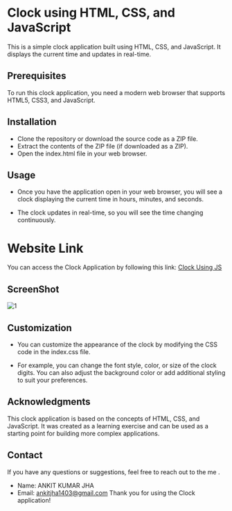 # Clock using HTML, CSS, and JavaScript
This is a simple clock application built using HTML, CSS, and JavaScript. It displays the current time and updates in real-time.

## Prerequisites
To run this clock application, you need a modern web browser that supports HTML5, CSS3, and JavaScript.

## Installation
- Clone the repository or download the source code as a ZIP file.
- Extract the contents of the ZIP file (if downloaded as a ZIP).
- Open the index.html file in your web browser.
 
## Usage
- Once you have the application open in your web browser, you will see a clock displaying the current time in hours, minutes, and seconds.

- The clock updates in real-time, so you will see the time changing continuously.

# Website Link
You can access the Clock Application by following this link: [Clock Using JS](https://ankitjha13.github.io/Clock-Using-JS/)

## ScreenShot
![1](https://github.com/AnkitJha13/Clock-Using-JS/assets/116744896/74c79c2b-58f5-42f4-8e8a-67b84b62f5cb)

## Customization
- You can customize the appearance of the clock by modifying the CSS code in the index.css file.

- For example, you can change the font style, color, or size of the clock digits. You can also adjust the background color or add additional styling to suit your preferences.

## Acknowledgments
This clock application is based on the concepts of HTML, CSS, and JavaScript. It was created as a learning exercise and can be used as a starting point for building more complex applications.

## Contact
If you have any questions or suggestions, feel free to reach out to the me .

- Name: ANKIT KUMAR JHA
- Email: ankitjha1403@gmail.com Thank you for using the Clock application!

